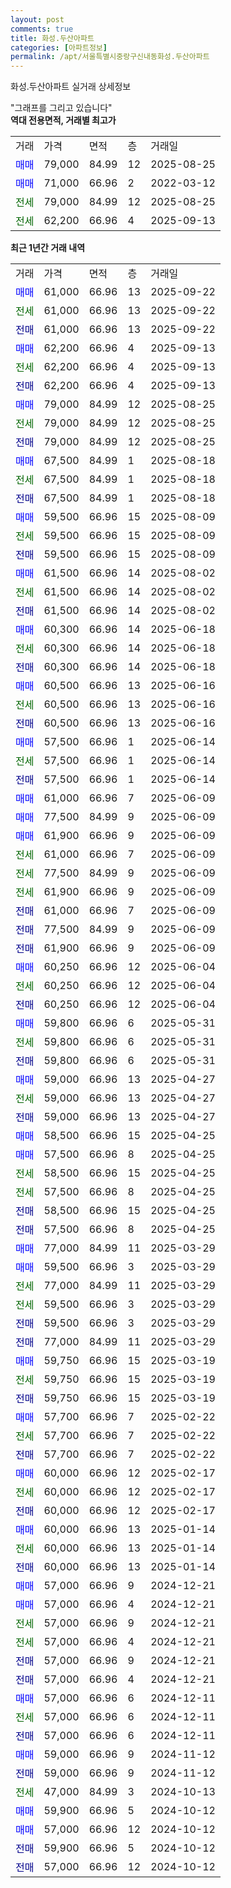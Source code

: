 ```yaml
---
layout: post
comments: true
title: 화성.두산아파트
categories: [아파트정보]
permalink: /apt/서울특별시중랑구신내동화성.두산아파트
---
```


화성.두산아파트 실거래 상세정보

<script type="text/javascript">
  google.charts.load('current', {'packages':['line', 'corechart']});
  google.charts.setOnLoadCallback(drawChart);

  function drawChart() {
    var data = new google.visualization.DataTable();
    data.addColumn('date', '거래일');
    data.addColumn('number', "매매");
    data.addColumn('number', "전세");
    data.addColumn('number', "전매");

    data.addRows([[new Date(Date.parse("2025-09-22")), 61000, null, null], [new Date(Date.parse("2025-09-22")), null, 61000, null], [new Date(Date.parse("2025-09-22")), null, null, 61000], [new Date(Date.parse("2025-09-13")), 62200, null, null], [new Date(Date.parse("2025-09-13")), null, 62200, null], [new Date(Date.parse("2025-09-13")), null, null, 62200], [new Date(Date.parse("2025-08-25")), 79000, null, null], [new Date(Date.parse("2025-08-25")), null, 79000, null], [new Date(Date.parse("2025-08-25")), null, null, 79000], [new Date(Date.parse("2025-08-18")), 67500, null, null], [new Date(Date.parse("2025-08-18")), null, 67500, null], [new Date(Date.parse("2025-08-18")), null, null, 67500], [new Date(Date.parse("2025-08-09")), 59500, null, null], [new Date(Date.parse("2025-08-09")), null, 59500, null], [new Date(Date.parse("2025-08-09")), null, null, 59500], [new Date(Date.parse("2025-08-02")), 61500, null, null], [new Date(Date.parse("2025-08-02")), null, 61500, null], [new Date(Date.parse("2025-08-02")), null, null, 61500], [new Date(Date.parse("2025-06-18")), 60300, null, null], [new Date(Date.parse("2025-06-18")), null, 60300, null], [new Date(Date.parse("2025-06-18")), null, null, 60300], [new Date(Date.parse("2025-06-16")), 60500, null, null], [new Date(Date.parse("2025-06-16")), null, 60500, null], [new Date(Date.parse("2025-06-16")), null, null, 60500], [new Date(Date.parse("2025-06-14")), 57500, null, null], [new Date(Date.parse("2025-06-14")), null, 57500, null], [new Date(Date.parse("2025-06-14")), null, null, 57500], [new Date(Date.parse("2025-06-09")), 61000, null, null], [new Date(Date.parse("2025-06-09")), 77500, null, null], [new Date(Date.parse("2025-06-09")), 61900, null, null], [new Date(Date.parse("2025-06-09")), null, 61000, null], [new Date(Date.parse("2025-06-09")), null, 77500, null], [new Date(Date.parse("2025-06-09")), null, 61900, null], [new Date(Date.parse("2025-06-09")), null, null, 61000], [new Date(Date.parse("2025-06-09")), null, null, 77500], [new Date(Date.parse("2025-06-09")), null, null, 61900], [new Date(Date.parse("2025-06-04")), 60250, null, null], [new Date(Date.parse("2025-06-04")), null, 60250, null], [new Date(Date.parse("2025-06-04")), null, null, 60250], [new Date(Date.parse("2025-05-31")), 59800, null, null], [new Date(Date.parse("2025-05-31")), null, 59800, null], [new Date(Date.parse("2025-05-31")), null, null, 59800], [new Date(Date.parse("2025-04-27")), 59000, null, null], [new Date(Date.parse("2025-04-27")), null, 59000, null], [new Date(Date.parse("2025-04-27")), null, null, 59000], [new Date(Date.parse("2025-04-25")), 58500, null, null], [new Date(Date.parse("2025-04-25")), 57500, null, null], [new Date(Date.parse("2025-04-25")), null, 58500, null], [new Date(Date.parse("2025-04-25")), null, 57500, null], [new Date(Date.parse("2025-04-25")), null, null, 58500], [new Date(Date.parse("2025-04-25")), null, null, 57500], [new Date(Date.parse("2025-03-29")), 77000, null, null], [new Date(Date.parse("2025-03-29")), 59500, null, null], [new Date(Date.parse("2025-03-29")), null, 77000, null], [new Date(Date.parse("2025-03-29")), null, 59500, null], [new Date(Date.parse("2025-03-29")), null, null, 59500], [new Date(Date.parse("2025-03-29")), null, null, 77000], [new Date(Date.parse("2025-03-19")), 59750, null, null], [new Date(Date.parse("2025-03-19")), null, 59750, null], [new Date(Date.parse("2025-03-19")), null, null, 59750], [new Date(Date.parse("2025-02-22")), 57700, null, null], [new Date(Date.parse("2025-02-22")), null, 57700, null], [new Date(Date.parse("2025-02-22")), null, null, 57700], [new Date(Date.parse("2025-02-17")), 60000, null, null], [new Date(Date.parse("2025-02-17")), null, 60000, null], [new Date(Date.parse("2025-02-17")), null, null, 60000], [new Date(Date.parse("2025-01-14")), 60000, null, null], [new Date(Date.parse("2025-01-14")), null, 60000, null], [new Date(Date.parse("2025-01-14")), null, null, 60000], [new Date(Date.parse("2024-12-21")), 57000, null, null], [new Date(Date.parse("2024-12-21")), 57000, null, null], [new Date(Date.parse("2024-12-21")), null, 57000, null], [new Date(Date.parse("2024-12-21")), null, 57000, null], [new Date(Date.parse("2024-12-21")), null, null, 57000], [new Date(Date.parse("2024-12-21")), null, null, 57000], [new Date(Date.parse("2024-12-11")), 57000, null, null], [new Date(Date.parse("2024-12-11")), null, 57000, null], [new Date(Date.parse("2024-12-11")), null, null, 57000], [new Date(Date.parse("2024-11-12")), 59000, null, null], [new Date(Date.parse("2024-11-12")), null, null, 59000], [new Date(Date.parse("2024-10-13")), null, 47000, null], [new Date(Date.parse("2024-10-12")), 59900, null, null], [new Date(Date.parse("2024-10-12")), 57000, null, null], [new Date(Date.parse("2024-10-12")), null, null, 59900], [new Date(Date.parse("2024-10-12")), null, null, 57000]]);

    var options = {
      hAxis: {
        format: 'yyyy/MM/dd'
      },    
      lineWidth: 0,
      pointsVisible: true,    
      title: '최근 1년간 유형별 실거래가 분포',
      legend: { position: 'bottom' }
    };

    var formatter = new google.visualization.NumberFormat({pattern:'###,###'} );
    formatter.format(data, 1);
    formatter.format(data, 2);
    
    setTimeout(function() {
        var chart = new google.visualization.LineChart(document.getElementById('columnchart_material'));
        chart.draw(data, (options));
        document.getElementById('loading').style.display = 'none';
    }, 200);
  }
</script>


<div id="loading" style="z-index:20; display: block; margin-left: 0px">"그래프를 그리고 있습니다"</div>
<div id="columnchart_material" style="width: 95%; margin-left: 0px; display: block"></div>
<!-- contents start -->
<b>역대 전용면적, 거래별 최고가</b>
<table class="sortable">
    <tr>
      <td>거래</td>
      <td>가격</td>
      <td>면적</td>
      <td>층</td>
      <td>거래일</td>
    </tr>
        <tr>
          <td><a style="color: blue">매매</a></td>
          <td>79,000</td>
          <td>84.99</td>
          <td>12</td>
          <td>2025-08-25</td>
        </tr>            <tr>
          <td><a style="color: blue">매매</a></td>
          <td>71,000</td>
          <td>66.96</td>
          <td>2</td>
          <td>2022-03-12</td>
        </tr>        
        <tr>
              <td><a style="color: darkgreen">전세</a></td>
              <td>79,000</td>
              <td>84.99</td>
              <td>12</td>
              <td>2025-08-25</td>
            </tr>            <tr>
              <td><a style="color: darkgreen">전세</a></td>
              <td>62,200</td>
              <td>66.96</td>
              <td>4</td>
              <td>2025-09-13</td>
            </tr>        
    
</table>

<b>최근 1년간 거래 내역</b>

<table class="sortable">
    <tr>
      <td>거래</td>
      <td>가격</td>
      <td>면적</td>
      <td>층</td>
      <td>거래일</td>
    </tr>
    <tr>
      <td><a style="color: blue">매매</a></td>
      <td>61,000</td>
      <td>66.96</td>
      <td>13</td>
      <td>2025-09-22</td>
    </tr>          <tr>
      <td><a style="color: darkgreen">전세</a></td>
      <td>61,000</td>
      <td>66.96</td>
      <td>13</td>
      <td>2025-09-22</td>
    </tr>          <tr>
      <td><a style="color: darkblue">전매</a></td>
      <td>61,000</td>
      <td>66.96</td>
      <td>13</td>
      <td>2025-09-22</td>
    </tr>          <tr>
      <td><a style="color: blue">매매</a></td>
      <td>62,200</td>
      <td>66.96</td>
      <td>4</td>
      <td>2025-09-13</td>
    </tr>          <tr>
      <td><a style="color: darkgreen">전세</a></td>
      <td>62,200</td>
      <td>66.96</td>
      <td>4</td>
      <td>2025-09-13</td>
    </tr>          <tr>
      <td><a style="color: darkblue">전매</a></td>
      <td>62,200</td>
      <td>66.96</td>
      <td>4</td>
      <td>2025-09-13</td>
    </tr>          <tr>
      <td><a style="color: blue">매매</a></td>
      <td>79,000</td>
      <td>84.99</td>
      <td>12</td>
      <td>2025-08-25</td>
    </tr>          <tr>
      <td><a style="color: darkgreen">전세</a></td>
      <td>79,000</td>
      <td>84.99</td>
      <td>12</td>
      <td>2025-08-25</td>
    </tr>          <tr>
      <td><a style="color: darkblue">전매</a></td>
      <td>79,000</td>
      <td>84.99</td>
      <td>12</td>
      <td>2025-08-25</td>
    </tr>          <tr>
      <td><a style="color: blue">매매</a></td>
      <td>67,500</td>
      <td>84.99</td>
      <td>1</td>
      <td>2025-08-18</td>
    </tr>          <tr>
      <td><a style="color: darkgreen">전세</a></td>
      <td>67,500</td>
      <td>84.99</td>
      <td>1</td>
      <td>2025-08-18</td>
    </tr>          <tr>
      <td><a style="color: darkblue">전매</a></td>
      <td>67,500</td>
      <td>84.99</td>
      <td>1</td>
      <td>2025-08-18</td>
    </tr>          <tr>
      <td><a style="color: blue">매매</a></td>
      <td>59,500</td>
      <td>66.96</td>
      <td>15</td>
      <td>2025-08-09</td>
    </tr>          <tr>
      <td><a style="color: darkgreen">전세</a></td>
      <td>59,500</td>
      <td>66.96</td>
      <td>15</td>
      <td>2025-08-09</td>
    </tr>          <tr>
      <td><a style="color: darkblue">전매</a></td>
      <td>59,500</td>
      <td>66.96</td>
      <td>15</td>
      <td>2025-08-09</td>
    </tr>          <tr>
      <td><a style="color: blue">매매</a></td>
      <td>61,500</td>
      <td>66.96</td>
      <td>14</td>
      <td>2025-08-02</td>
    </tr>          <tr>
      <td><a style="color: darkgreen">전세</a></td>
      <td>61,500</td>
      <td>66.96</td>
      <td>14</td>
      <td>2025-08-02</td>
    </tr>          <tr>
      <td><a style="color: darkblue">전매</a></td>
      <td>61,500</td>
      <td>66.96</td>
      <td>14</td>
      <td>2025-08-02</td>
    </tr>          <tr>
      <td><a style="color: blue">매매</a></td>
      <td>60,300</td>
      <td>66.96</td>
      <td>14</td>
      <td>2025-06-18</td>
    </tr>          <tr>
      <td><a style="color: darkgreen">전세</a></td>
      <td>60,300</td>
      <td>66.96</td>
      <td>14</td>
      <td>2025-06-18</td>
    </tr>          <tr>
      <td><a style="color: darkblue">전매</a></td>
      <td>60,300</td>
      <td>66.96</td>
      <td>14</td>
      <td>2025-06-18</td>
    </tr>          <tr>
      <td><a style="color: blue">매매</a></td>
      <td>60,500</td>
      <td>66.96</td>
      <td>13</td>
      <td>2025-06-16</td>
    </tr>          <tr>
      <td><a style="color: darkgreen">전세</a></td>
      <td>60,500</td>
      <td>66.96</td>
      <td>13</td>
      <td>2025-06-16</td>
    </tr>          <tr>
      <td><a style="color: darkblue">전매</a></td>
      <td>60,500</td>
      <td>66.96</td>
      <td>13</td>
      <td>2025-06-16</td>
    </tr>          <tr>
      <td><a style="color: blue">매매</a></td>
      <td>57,500</td>
      <td>66.96</td>
      <td>1</td>
      <td>2025-06-14</td>
    </tr>          <tr>
      <td><a style="color: darkgreen">전세</a></td>
      <td>57,500</td>
      <td>66.96</td>
      <td>1</td>
      <td>2025-06-14</td>
    </tr>          <tr>
      <td><a style="color: darkblue">전매</a></td>
      <td>57,500</td>
      <td>66.96</td>
      <td>1</td>
      <td>2025-06-14</td>
    </tr>          <tr>
      <td><a style="color: blue">매매</a></td>
      <td>61,000</td>
      <td>66.96</td>
      <td>7</td>
      <td>2025-06-09</td>
    </tr>          <tr>
      <td><a style="color: blue">매매</a></td>
      <td>77,500</td>
      <td>84.99</td>
      <td>9</td>
      <td>2025-06-09</td>
    </tr>          <tr>
      <td><a style="color: blue">매매</a></td>
      <td>61,900</td>
      <td>66.96</td>
      <td>9</td>
      <td>2025-06-09</td>
    </tr>          <tr>
      <td><a style="color: darkgreen">전세</a></td>
      <td>61,000</td>
      <td>66.96</td>
      <td>7</td>
      <td>2025-06-09</td>
    </tr>          <tr>
      <td><a style="color: darkgreen">전세</a></td>
      <td>77,500</td>
      <td>84.99</td>
      <td>9</td>
      <td>2025-06-09</td>
    </tr>          <tr>
      <td><a style="color: darkgreen">전세</a></td>
      <td>61,900</td>
      <td>66.96</td>
      <td>9</td>
      <td>2025-06-09</td>
    </tr>          <tr>
      <td><a style="color: darkblue">전매</a></td>
      <td>61,000</td>
      <td>66.96</td>
      <td>7</td>
      <td>2025-06-09</td>
    </tr>          <tr>
      <td><a style="color: darkblue">전매</a></td>
      <td>77,500</td>
      <td>84.99</td>
      <td>9</td>
      <td>2025-06-09</td>
    </tr>          <tr>
      <td><a style="color: darkblue">전매</a></td>
      <td>61,900</td>
      <td>66.96</td>
      <td>9</td>
      <td>2025-06-09</td>
    </tr>          <tr>
      <td><a style="color: blue">매매</a></td>
      <td>60,250</td>
      <td>66.96</td>
      <td>12</td>
      <td>2025-06-04</td>
    </tr>          <tr>
      <td><a style="color: darkgreen">전세</a></td>
      <td>60,250</td>
      <td>66.96</td>
      <td>12</td>
      <td>2025-06-04</td>
    </tr>          <tr>
      <td><a style="color: darkblue">전매</a></td>
      <td>60,250</td>
      <td>66.96</td>
      <td>12</td>
      <td>2025-06-04</td>
    </tr>          <tr>
      <td><a style="color: blue">매매</a></td>
      <td>59,800</td>
      <td>66.96</td>
      <td>6</td>
      <td>2025-05-31</td>
    </tr>          <tr>
      <td><a style="color: darkgreen">전세</a></td>
      <td>59,800</td>
      <td>66.96</td>
      <td>6</td>
      <td>2025-05-31</td>
    </tr>          <tr>
      <td><a style="color: darkblue">전매</a></td>
      <td>59,800</td>
      <td>66.96</td>
      <td>6</td>
      <td>2025-05-31</td>
    </tr>          <tr>
      <td><a style="color: blue">매매</a></td>
      <td>59,000</td>
      <td>66.96</td>
      <td>13</td>
      <td>2025-04-27</td>
    </tr>          <tr>
      <td><a style="color: darkgreen">전세</a></td>
      <td>59,000</td>
      <td>66.96</td>
      <td>13</td>
      <td>2025-04-27</td>
    </tr>          <tr>
      <td><a style="color: darkblue">전매</a></td>
      <td>59,000</td>
      <td>66.96</td>
      <td>13</td>
      <td>2025-04-27</td>
    </tr>          <tr>
      <td><a style="color: blue">매매</a></td>
      <td>58,500</td>
      <td>66.96</td>
      <td>15</td>
      <td>2025-04-25</td>
    </tr>          <tr>
      <td><a style="color: blue">매매</a></td>
      <td>57,500</td>
      <td>66.96</td>
      <td>8</td>
      <td>2025-04-25</td>
    </tr>          <tr>
      <td><a style="color: darkgreen">전세</a></td>
      <td>58,500</td>
      <td>66.96</td>
      <td>15</td>
      <td>2025-04-25</td>
    </tr>          <tr>
      <td><a style="color: darkgreen">전세</a></td>
      <td>57,500</td>
      <td>66.96</td>
      <td>8</td>
      <td>2025-04-25</td>
    </tr>          <tr>
      <td><a style="color: darkblue">전매</a></td>
      <td>58,500</td>
      <td>66.96</td>
      <td>15</td>
      <td>2025-04-25</td>
    </tr>          <tr>
      <td><a style="color: darkblue">전매</a></td>
      <td>57,500</td>
      <td>66.96</td>
      <td>8</td>
      <td>2025-04-25</td>
    </tr>          <tr>
      <td><a style="color: blue">매매</a></td>
      <td>77,000</td>
      <td>84.99</td>
      <td>11</td>
      <td>2025-03-29</td>
    </tr>          <tr>
      <td><a style="color: blue">매매</a></td>
      <td>59,500</td>
      <td>66.96</td>
      <td>3</td>
      <td>2025-03-29</td>
    </tr>          <tr>
      <td><a style="color: darkgreen">전세</a></td>
      <td>77,000</td>
      <td>84.99</td>
      <td>11</td>
      <td>2025-03-29</td>
    </tr>          <tr>
      <td><a style="color: darkgreen">전세</a></td>
      <td>59,500</td>
      <td>66.96</td>
      <td>3</td>
      <td>2025-03-29</td>
    </tr>          <tr>
      <td><a style="color: darkblue">전매</a></td>
      <td>59,500</td>
      <td>66.96</td>
      <td>3</td>
      <td>2025-03-29</td>
    </tr>          <tr>
      <td><a style="color: darkblue">전매</a></td>
      <td>77,000</td>
      <td>84.99</td>
      <td>11</td>
      <td>2025-03-29</td>
    </tr>          <tr>
      <td><a style="color: blue">매매</a></td>
      <td>59,750</td>
      <td>66.96</td>
      <td>15</td>
      <td>2025-03-19</td>
    </tr>          <tr>
      <td><a style="color: darkgreen">전세</a></td>
      <td>59,750</td>
      <td>66.96</td>
      <td>15</td>
      <td>2025-03-19</td>
    </tr>          <tr>
      <td><a style="color: darkblue">전매</a></td>
      <td>59,750</td>
      <td>66.96</td>
      <td>15</td>
      <td>2025-03-19</td>
    </tr>          <tr>
      <td><a style="color: blue">매매</a></td>
      <td>57,700</td>
      <td>66.96</td>
      <td>7</td>
      <td>2025-02-22</td>
    </tr>          <tr>
      <td><a style="color: darkgreen">전세</a></td>
      <td>57,700</td>
      <td>66.96</td>
      <td>7</td>
      <td>2025-02-22</td>
    </tr>          <tr>
      <td><a style="color: darkblue">전매</a></td>
      <td>57,700</td>
      <td>66.96</td>
      <td>7</td>
      <td>2025-02-22</td>
    </tr>          <tr>
      <td><a style="color: blue">매매</a></td>
      <td>60,000</td>
      <td>66.96</td>
      <td>12</td>
      <td>2025-02-17</td>
    </tr>          <tr>
      <td><a style="color: darkgreen">전세</a></td>
      <td>60,000</td>
      <td>66.96</td>
      <td>12</td>
      <td>2025-02-17</td>
    </tr>          <tr>
      <td><a style="color: darkblue">전매</a></td>
      <td>60,000</td>
      <td>66.96</td>
      <td>12</td>
      <td>2025-02-17</td>
    </tr>          <tr>
      <td><a style="color: blue">매매</a></td>
      <td>60,000</td>
      <td>66.96</td>
      <td>13</td>
      <td>2025-01-14</td>
    </tr>          <tr>
      <td><a style="color: darkgreen">전세</a></td>
      <td>60,000</td>
      <td>66.96</td>
      <td>13</td>
      <td>2025-01-14</td>
    </tr>          <tr>
      <td><a style="color: darkblue">전매</a></td>
      <td>60,000</td>
      <td>66.96</td>
      <td>13</td>
      <td>2025-01-14</td>
    </tr>          <tr>
      <td><a style="color: blue">매매</a></td>
      <td>57,000</td>
      <td>66.96</td>
      <td>9</td>
      <td>2024-12-21</td>
    </tr>          <tr>
      <td><a style="color: blue">매매</a></td>
      <td>57,000</td>
      <td>66.96</td>
      <td>4</td>
      <td>2024-12-21</td>
    </tr>          <tr>
      <td><a style="color: darkgreen">전세</a></td>
      <td>57,000</td>
      <td>66.96</td>
      <td>9</td>
      <td>2024-12-21</td>
    </tr>          <tr>
      <td><a style="color: darkgreen">전세</a></td>
      <td>57,000</td>
      <td>66.96</td>
      <td>4</td>
      <td>2024-12-21</td>
    </tr>          <tr>
      <td><a style="color: darkblue">전매</a></td>
      <td>57,000</td>
      <td>66.96</td>
      <td>9</td>
      <td>2024-12-21</td>
    </tr>          <tr>
      <td><a style="color: darkblue">전매</a></td>
      <td>57,000</td>
      <td>66.96</td>
      <td>4</td>
      <td>2024-12-21</td>
    </tr>          <tr>
      <td><a style="color: blue">매매</a></td>
      <td>57,000</td>
      <td>66.96</td>
      <td>6</td>
      <td>2024-12-11</td>
    </tr>          <tr>
      <td><a style="color: darkgreen">전세</a></td>
      <td>57,000</td>
      <td>66.96</td>
      <td>6</td>
      <td>2024-12-11</td>
    </tr>          <tr>
      <td><a style="color: darkblue">전매</a></td>
      <td>57,000</td>
      <td>66.96</td>
      <td>6</td>
      <td>2024-12-11</td>
    </tr>          <tr>
      <td><a style="color: blue">매매</a></td>
      <td>59,000</td>
      <td>66.96</td>
      <td>9</td>
      <td>2024-11-12</td>
    </tr>          <tr>
      <td><a style="color: darkblue">전매</a></td>
      <td>59,000</td>
      <td>66.96</td>
      <td>9</td>
      <td>2024-11-12</td>
    </tr>          <tr>
      <td><a style="color: darkgreen">전세</a></td>
      <td>47,000</td>
      <td>84.99</td>
      <td>3</td>
      <td>2024-10-13</td>
    </tr>          <tr>
      <td><a style="color: blue">매매</a></td>
      <td>59,900</td>
      <td>66.96</td>
      <td>5</td>
      <td>2024-10-12</td>
    </tr>          <tr>
      <td><a style="color: blue">매매</a></td>
      <td>57,000</td>
      <td>66.96</td>
      <td>12</td>
      <td>2024-10-12</td>
    </tr>          <tr>
      <td><a style="color: darkblue">전매</a></td>
      <td>59,900</td>
      <td>66.96</td>
      <td>5</td>
      <td>2024-10-12</td>
    </tr>          <tr>
      <td><a style="color: darkblue">전매</a></td>
      <td>57,000</td>
      <td>66.96</td>
      <td>12</td>
      <td>2024-10-12</td>
    </tr>      </table>
<!-- contents end -->    

